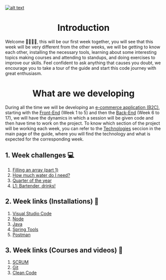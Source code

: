<a href="https://www.core-code.io/">

![alt text](https://uploads-ssl.webflow.com/5eb2f56932c3562feab232e3/5f73550d00249e7e96c9f3de_Logo.png "corecodeio")

</a>

<h1 align="center">Introduction</h1>

<p>Welcome 🙋‍♂️🙋‍♀️, this will be our first week together, you will see that this week will be very different from the other weeks, we will be getting to know each other, installing the necessary tools, learning about some interesting topics making courses and attending to standups, and doing exercises to improve our skills. Feel confident to ask anything that causes you doubt, we encourage you to take a tour of the guide and start this code journey with great enthusiasm.
</p>

<h1 align="center">What are we developing</h1>

<p>During all the time we will be developing an <a href="https://www.shopify.com/encyclopedia/what-is-ecommerce#:~:text=Ecommerce%2C%20also%20known%20as%20electronic,data%20to%20execute%20these%20transactions." target="_blank" rel="noreferrer noopener">e-commerce application (B2C)</a>, starting with the <a href="https://www.techopedia.com/definition/29569/front-end-developer" target="_blank">Front-End</a> (Week 1 to 5) and then the <a href="https://www.techopedia.com/definition/29568/back-end-developer" target="_blank">Back-End</a> (Week 6 to 17), we will have the dynamics in which a session will be given code and then have time to work on the project. To know which section of the project will be working each week, you can refer to the <a href="../../README.md#3-technologies">Technologies</a> seccion in the main page of the guide, where you will find the technology and what is expected for the corresponding week.</p>

## 1. Week challenges 💻
1. [Filling an array (part 1)](https://www.codewars.com/kata/571d42206414b103dc0006a1)
2. [How much water do I need?](https://www.codewars.com/kata/575fa9afee048b293e000287)
3. [Quarter of the year](https://www.codewars.com/kata/5ce9c1000bab0b001134f5af)
4. [L1: Bartender, drinks!](https://www.codewars.com/kata/568dc014440f03b13900001d)

## 2. Week links (Installations) 🔗
1. [Visual Studio Code](https://code.visualstudio.com/)
2. [Node](https://nodejs.org/en/)
3. [Java](https://www.oracle.com/java/technologies/javase/javase-jdk8-downloads.html)
4. [Spring Tools](https://spring.io/tools)
5. [Postman](https://www.postman.com/)

## 3. Week links (Courses and videos) 🔗
1. [SCRUM](https://big-agile.teachable.com/p/certificacion-de-scrum-fundamentals)
2. [Git](https://www.udacity.com/course/version-control-with-git--ud123)
3. [Clean Code](https://www.youtube.com/watch?v=7EmboKQH8lM&t=679s&ab_channel=UnityCoin)